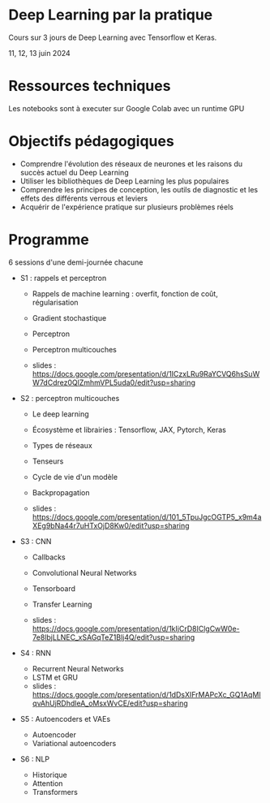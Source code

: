 # Deep Learning par la pratique

Cours sur 3 jours de Deep Learning avec Tensorflow et Keras.

11, 12, 13 juin 2024

# Ressources techniques

Les notebooks sont à executer sur Google Colab avec un runtime GPU


# Objectifs pédagogiques

* Comprendre l'évolution des réseaux de neurones et les raisons du succès actuel du Deep Learning
* Utiliser les bibliothèques de Deep Learning les plus populaires
* Comprendre les principes de conception, les outils de diagnostic et les effets des différents verrous et leviers
* Acquérir de l'expérience pratique sur plusieurs problèmes réels

# Programme

6 sessions d'une demi-journée chacune

* S1 : rappels et perceptron
    * Rappels de machine learning : overfit, fonction de coût, régularisation
    * Gradient stochastique
    * Perceptron
    * Perceptron multicouches

    * slides : https://docs.google.com/presentation/d/1ICzxLRu9RaYCVQ6hsSuWW7dCdrez0QlZmhmVPL5uda0/edit?usp=sharing


* S2 : perceptron multicouches
    * Le deep learning
    * Écosystème et librairies : Tensorflow, JAX, Pytorch, Keras
    * Types de réseaux
    * Tenseurs
    * Cycle de vie d'un modèle
    * Backpropagation

    * slides : https://docs.google.com/presentation/d/101_5TpuJgcOGTP5_x9m4aXEg9bNa44r7uHTxOjD8Kw0/edit?usp=sharing

* S3 : CNN
    * Callbacks
    * Convolutional Neural Networks
    * Tensorboard
    * Transfer Learning

    * slides : https://docs.google.com/presentation/d/1kIjCrD8IClgCwW0e-7e8lbjLLNEC_xSAGqTeZ1Blj4Q/edit?usp=sharing

* S4 : RNN
    * Recurrent Neural Networks
    * LSTM et GRU
    * slides : https://docs.google.com/presentation/d/1dDsXIFrMAPcXc_GQ1AqMIqvAhUjRDhdleA_oMsxWvCE/edit?usp=sharing

* S5 : Autoencoders et VAEs
    * Autoencoder
    * Variational autoencoders

* S6 : NLP
    * Historique
    * Attention
    * Transformers